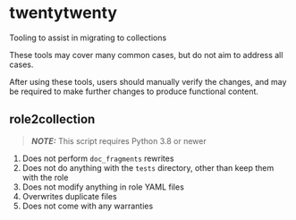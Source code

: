 # twentytwenty
Tooling to assist in migrating to collections

These tools may cover many common cases, but do not aim to address all cases.

After using these tools, users should manually verify the changes, and may be required to make further changes to produce functional content.

## role2collection

> **_NOTE:_**  This script requires Python 3.8 or newer

1. Does not perform `doc_fragments` rewrites
1. Does not do anything with the `tests` directory, other than keep them with the role
1. Does not modify anything in role YAML files
1. Overwrites duplicate files
1. Does not come with any warranties
